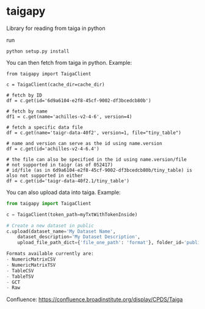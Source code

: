 # taigapy
Library for reading from taiga in python

run

```
python setup.py install
```

You can then fetch from taiga in python.  Example:

```
from taigapy import TaigaClient

c = TaigaClient(cache_dir=cache_dir)

# fetch by ID
df = c.get(id='6d9a6104-e2f8-45cf-9002-df3bcedcb80b')

# fetch by name
df1 = c.get(name='achilles-v2-4-6', version=4)

# fetch a specific data file
df = c.get(name='taigr-data-40f2', version=1, file="tiny_table")

# name and version can serve as the id using name.version
df = c.get(id='achilles-v2-4-6.4')

# the file can also be specified in the id using name.version/file
# not supported in taigr (as of 052417)
# id/file (as in 6d9a6104-e2f8-45cf-9002-df3bcedcb80b/tiny_table) is also not supported in either
df = c.get(id='taigr-data-40f2.1/tiny_table')

```

You can also upload data into taiga. Example:

```python
from taigapy import TaigaClient

c = TaigaClient(token_path=myTxtWithTokenInside)

# Create a new dataset in public
c.upload(dataset_name='My Dataset Name',
    dataset_description='My Dataset Description',
    upload_file_path_dict={'file_one_path': 'format'}, folder_id='public')

Formats available currently are:
- NumericMatrixCSV
- NumericMatrixTSV
- TableCSV
- TableTSV
- GCT
- Raw
```

Confluence: https://confluence.broadinstitute.org/display/CPDS/Taiga